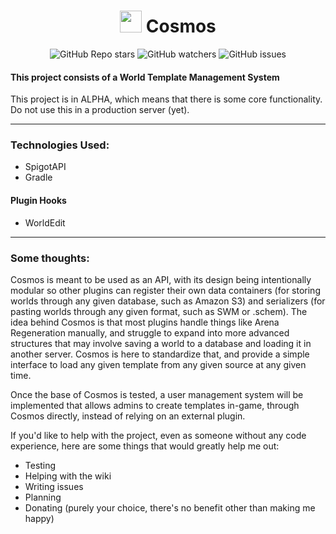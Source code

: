 <h1 align="center"><img height="35" src="https://emoji.gg/assets/emoji/7333-parrotdance.gif"> Cosmos</h1>
<div align="center">

![GitHub Repo stars](https://img.shields.io/github/stars/IllusionTheDev/Cosmos?style=for-the-badge) 
![GitHub watchers](https://img.shields.io/github/watchers/IllusionTheDev/Cosmos?style=for-the-badge) 
![GitHub issues](https://img.shields.io/github/issues/IllusionTheDev/Cosmos?style=for-the-badge)

</div>

#### This project consists of a World Template Management System

This project is in ALPHA, which means that there is some core functionality. Do not use this in a production server (yet).

------------

### Technologies Used:
- SpigotAPI
- Gradle

#### Plugin Hooks
- WorldEdit

------------

### Some thoughts:
Cosmos is meant to be used as an API, with its design being intentionally modular so other plugins can register their own data containers (for storing worlds through any given database, such as Amazon S3) and serializers (for pasting worlds through any given format, such as SWM or .schem).
The idea behind Cosmos is that most plugins handle things like Arena Regeneration manually, and struggle to expand into more advanced structures that may involve saving a world to a database and loading it in another server. Cosmos is here to standardize that, and provide a simple interface to load any given template from any given source at any given time. 

Once the base of Cosmos is tested, a user management system will be implemented that allows admins to create templates in-game, through Cosmos directly, instead of relying on an external plugin.

If you'd like to help with the project, even as someone without any code experience, here are some things that would greatly help me out:

- Testing
- Helping with the wiki
- Writing issues
- Planning
- Donating (purely your choice, there's no benefit other than making me happy)
